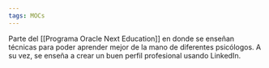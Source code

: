 ```yaml
---
tags: MOCs
---
```

Parte del [[Programa Oracle Next Education]] en donde se enseñan técnicas para poder aprender mejor de la mano de diferentes psicólogos. A su vez, se enseña a crear un buen perfil profesional usando LinkedIn.